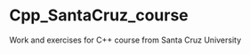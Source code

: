 Cpp_SantaCruz_course
====================

Work and exercises for C++ course from Santa Cruz University

